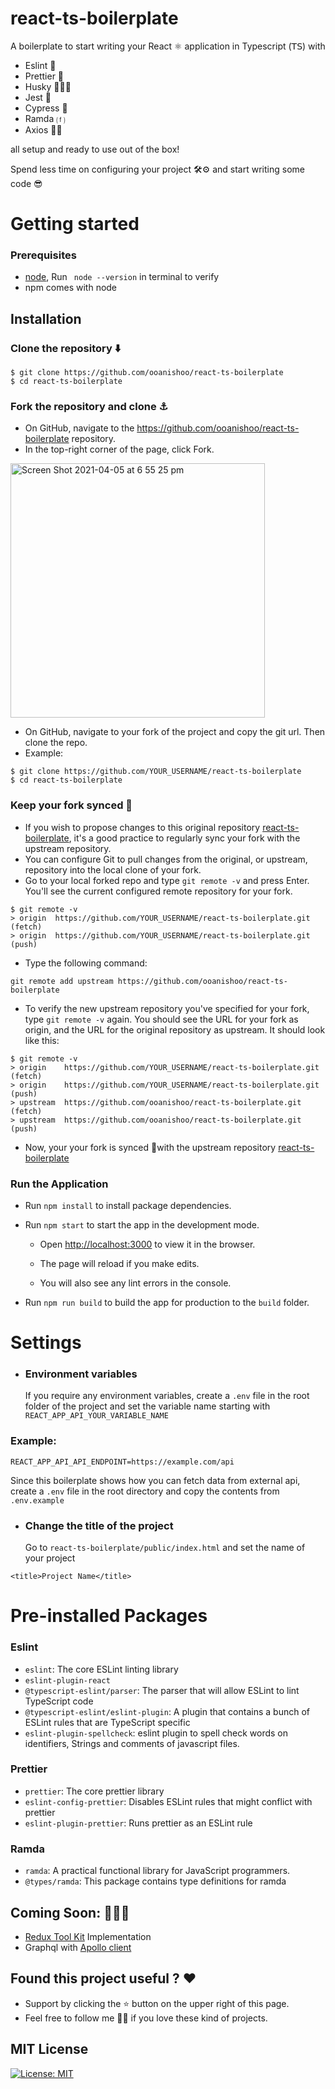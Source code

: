 # react-ts-boilerplate

A boilerplate to start writing your React ⚛️ application in Typescript (𝖳𝖲) with

- Eslint 🚨
- Prettier 💄
- Husky 👮🏽‍♀️
- Jest 🧪
- Cypress 🚦
- Ramda ⒡
- Axios 🤙🏽

all setup and ready to use out of the box!

Spend less time on configuring your project 🛠⚙️ and start writing some code 😎

# Getting started

### Prerequisites

- [node](https://nodejs.org/en/), Run ` node --version` in terminal to verify
- npm comes with node

## Installation

### Clone the repository ⬇️

```shell
$ git clone https://github.com/ooanishoo/react-ts-boilerplate
$ cd react-ts-boilerplate
```

### Fork the repository and clone ⚓️

- On GitHub, navigate to the https://github.com/ooanishoo/react-ts-boilerplate repository.
- In the top-right corner of the page, click Fork.

<img width="407" alt="Screen Shot 2021-04-05 at 6 55 25 pm" src="https://user-images.githubusercontent.com/9260574/113556968-9eba1280-9640-11eb-96c6-61a106310b8a.png">

- On GitHub, navigate to your fork of the project and copy the git url. Then clone the repo.
- Example:

```shell
$ git clone https://github.com/YOUR_USERNAME/react-ts-boilerplate
$ cd react-ts-boilerplate
```

### Keep your fork synced 🤝

- If you wish to propose changes to this original repository [react-ts-boilerplate](https://github.com/ooanishoo/react-ts-boilerplate), it's a good practice to regularly sync your fork with the upstream repository.
- You can configure Git to pull changes from the original, or upstream, repository into the local clone of your fork.
- Go to your local forked repo and type `git remote -v` and press Enter. You'll see the current configured remote repository for your fork.

```shell
$ git remote -v
> origin  https://github.com/YOUR_USERNAME/react-ts-boilerplate.git (fetch)
> origin  https://github.com/YOUR_USERNAME/react-ts-boilerplate.git (push)
```

- Type the following command:

```
git remote add upstream https://github.com/ooanishoo/react-ts-boilerplate
```

- To verify the new upstream repository you've specified for your fork, type `git remote -v` again. You should see the URL for your fork as origin, and the URL for the original repository as upstream. It should look like this:

```shell
$ git remote -v
> origin    https://github.com/YOUR_USERNAME/react-ts-boilerplate.git (fetch)
> origin    https://github.com/YOUR_USERNAME/react-ts-boilerplate.git (push)
> upstream  https://github.com/ooanishoo/react-ts-boilerplate.git (fetch)
> upstream  https://github.com/ooanishoo/react-ts-boilerplate.git (push)
```

- Now, your your fork is synced 🎉with the upstream repository [react-ts-boilerplate](https://github.com/ooanishoo/react-ts-boilerplate)

### Run the Application

- Run `npm install` to install package dependencies.
- Run `npm start` to start the app in the development mode.

  - Open [http://localhost:3000](http://localhost:3000) to view it in the browser.

  - The page will reload if you make edits.
  - You will also see any lint errors in the console.

- Run `npm run build` to build the app for production to the `build` folder.

# Settings

- ### Environment variables
  If you require any environment variables, create a `.env` file in the root folder of the project and set the variable name starting with `REACT_APP_API_YOUR_VARIABLE_NAME`

### Example:

```shell
REACT_APP_API_API_ENDPOINT=https://example.com/api
```

Since this boilerplate shows how you can fetch data from external api, create a `.env` file in the root directory and copy the contents from `.env.example`  

- ### Change the title of the project
  Go to `react-ts-boilerplate/public/index.html` and set the name of your project

```shell
<title>Project Name</title>
```

# Pre-installed Packages

### Eslint

- `eslint`: The core ESLint linting library
- `eslint-plugin-react `
- `@typescript-eslint/parser`: The parser that will allow ESLint to lint TypeScript code
- `@typescript-eslint/eslint-plugin`: A plugin that contains a bunch of ESLint rules that are TypeScript specific
- `eslint-plugin-spellcheck`: eslint plugin to spell check words on identifiers, Strings and comments of javascript files.

### Prettier

- `prettier`: The core prettier library
- `eslint-config-prettier`: Disables ESLint rules that might conflict with prettier
- `eslint-plugin-prettier`: Runs prettier as an ESLint rule

### Ramda

- `ramda`: A practical functional library for JavaScript programmers.
- `@types/ramda`: This package contains type definitions for ramda

## Coming Soon: 👨🏽‍💻

- [Redux Tool Kit](https://redux-toolkit.js.org/) Implementation
- Graphql with [Apollo client](https://www.apollographql.com/docs/react/)

## Found this project useful ? ❤️

- Support by clicking the ⭐️ button on the upper right of this page.
- Feel free to follow me 🙌🏽 if you love these kind of projects.

## MIT License

[![License: MIT](https://img.shields.io/badge/License-MIT-yellow.svg)](https://github.com/ooanishoo/react-ts-boilerplate/blob/main/LICENSE)
